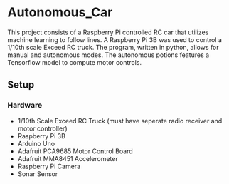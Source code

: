 # Autonomous_Car
This project consists of a Raspberry Pi controlled RC car that utilizes machine learning to follow lines. A Raspberry Pi 3B was used to control a 1/10th scale Exceed RC truck. The program, written in python, allows for manual and autonomous modes. The autonomous potions features a Tensorflow model to compute motor controls.
## Setup
### Hardware
 * 1/10th Scale Exceed RC Truck (must have seperate radio receiver and motor controller)
 * Raspberry Pi 3B
 * Arduino Uno
 * Adafruit PCA9685 Motor Control Board
 * Adafruit MMA8451 Accelerometer
 * Raspberry Pi Camera
 * Sonar Sensor


